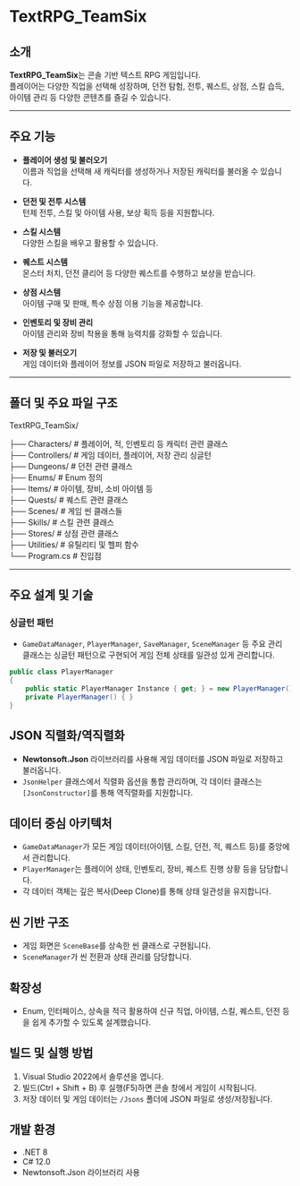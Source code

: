 # TextRPG_TeamSix

## 소개

**TextRPG_TeamSix**는 콘솔 기반 텍스트 RPG 게임입니다.  
플레이어는 다양한 직업을 선택해 성장하며, 던전 탐험, 전투, 퀘스트, 상점, 스킬 습득, 아이템 관리 등 다양한 콘텐츠를 즐길 수 있습니다.

---

## 주요 기능

- **플레이어 생성 및 불러오기**  
  이름과 직업을 선택해 새 캐릭터를 생성하거나 저장된 캐릭터를 불러올 수 있습니다.

- **던전 및 전투 시스템**  
  턴제 전투, 스킬 및 아이템 사용, 보상 획득 등을 지원합니다.

- **스킬 시스템**  
  다양한 스킬을 배우고 활용할 수 있습니다.

- **퀘스트 시스템**  
  몬스터 처치, 던전 클리어 등 다양한 퀘스트를 수행하고 보상을 받습니다.

- **상점 시스템**  
  아이템 구매 및 판매, 특수 상점 이용 기능을 제공합니다.

- **인벤토리 및 장비 관리**  
  아이템 관리와 장비 착용을 통해 능력치를 강화할 수 있습니다.

- **저장 및 불러오기**  
  게임 데이터와 플레이어 정보를 JSON 파일로 저장하고 불러옵니다.

---

## 폴더 및 주요 파일 구조
TextRPG_TeamSix/

├── Characters/ # 플레이어, 적, 인벤토리 등 캐릭터 관련 클래스  
├── Controllers/ # 게임 데이터, 플레이어, 저장 관리 싱글턴  
├── Dungeons/ # 던전 관련 클래스  
├── Enums/ # Enum 정의  
├── Items/ # 아이템, 장비, 소비 아이템 등  
├── Quests/ # 퀘스트 관련 클래스  
├── Scenes/ # 게임 씬 클래스들  
├── Skills/ # 스킬 관련 클래스  
├── Stores/ # 상점 관련 클래스  
├── Utilities/ # 유틸리티 및 헬퍼 함수  
└── Program.cs # 진입점  


---

## 주요 설계 및 기술

### 싱글턴 패턴

- `GameDataManager`, `PlayerManager`, `SaveManager`, `SceneManager` 등 주요 관리 클래스는 싱글턴 패턴으로 구현되어 게임 전체 상태를 일관성 있게 관리합니다.

```csharp
public class PlayerManager
{
    public static PlayerManager Instance { get; } = new PlayerManager();
    private PlayerManager() { }
}
```
## JSON 직렬화/역직렬화

- **Newtonsoft.Json** 라이브러리를 사용해 게임 데이터를 JSON 파일로 저장하고 불러옵니다.  
- `JsonHelper` 클래스에서 직렬화 옵션을 통합 관리하며, 각 데이터 클래스는 `[JsonConstructor]`를 통해 역직렬화를 지원합니다.

## 데이터 중심 아키텍처

- `GameDataManager`가 모든 게임 데이터(아이템, 스킬, 던전, 적, 퀘스트 등)를 중앙에서 관리합니다.  
- `PlayerManager`는 플레이어 상태, 인벤토리, 장비, 퀘스트 진행 상황 등을 담당합니다.  
- 각 데이터 객체는 깊은 복사(Deep Clone)를 통해 상태 일관성을 유지합니다.

## 씬 기반 구조

- 게임 화면은 `SceneBase`를 상속한 씬 클래스로 구현됩니다.  
- `SceneManager`가 씬 전환과 상태 관리를 담당합니다.

## 확장성

- Enum, 인터페이스, 상속을 적극 활용하여 신규 직업, 아이템, 스킬, 퀘스트, 던전 등을 쉽게 추가할 수 있도록 설계했습니다.

## 빌드 및 실행 방법

1. Visual Studio 2022에서 솔루션을 엽니다.  
2. 빌드(Ctrl + Shift + B) 후 실행(F5)하면 콘솔 창에서 게임이 시작됩니다.  
3. 저장 데이터 및 게임 데이터는 `/Jsons` 폴더에 JSON 파일로 생성/저장됩니다.

## 개발 환경

- .NET 8  
- C# 12.0  
- Newtonsoft.Json 라이브러리 사용  
